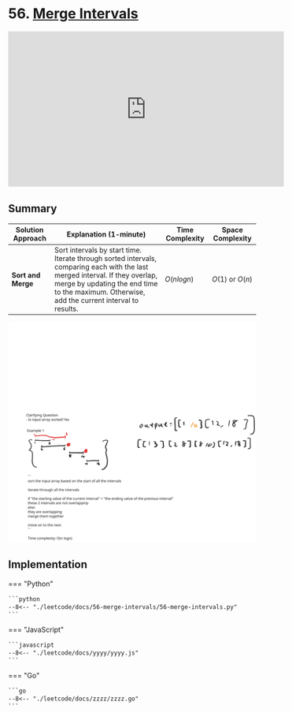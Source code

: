 # 56. [Merge Intervals](https://leetcode.com/problems/merge-intervals/)

<iframe width="560" height="315" src="https://www.youtube.com/embed/44H3cEC2fFM?si=j1vQ0wz6SkQm_xw0" title="YouTube video player" frameborder="0" allow="accelerometer; autoplay; clipboard-write; encrypted-media; gyroscope; picture-in-picture; web-share" referrerpolicy="strict-origin-when-cross-origin" allowfullscreen></iframe>

## Summary

| **Solution Approach** | **Explanation (1-minute)** | **Time Complexity** | **Space Complexity** |
| --------------------- | -------------------------- | ------------------- | -------------------- |
| **Sort and Merge**    | Sort intervals by start time. Iterate through sorted intervals, comparing each with the last merged interval. If they overlap, merge by updating the end time to the maximum. Otherwise, add the current interval to results. | $O(n log n)$          | $O(1)$ or $O(n)$         |

![](./explanation.excalidraw.svg)

## Implementation

=== "Python"

    ```python
    --8<-- "./leetcode/docs/56-merge-intervals/56-merge-intervals.py"
    ```

=== "JavaScript"

    ```javascript
    --8<-- "./leetcode/docs/yyyy/yyyy.js"
    ```

=== "Go"

    ```go
    --8<-- "./leetcode/docs/zzzz/zzzz.go"
    ```

